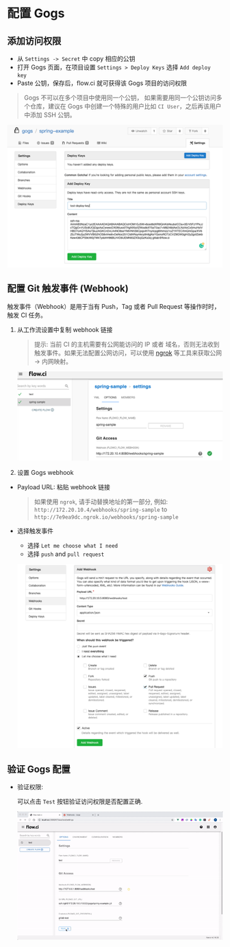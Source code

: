 # 配置 Gogs

## 添加访问权限

- 从 `Settings -> Secret` 中 copy 相应的公钥
- 打开 Gogs 页面，在项目设置 `Settings > Deploy Keys` 选择 `Add deploy key`
- Paste 公钥，保存后，flow.ci 就可获得该 Gogs 项目的访问权限

> Gogs 不可以在多个项目中使用同一个公钥， 如果需要用同一个公钥访问多个仓库，建议在 Gogs 中创建一个特殊的用户比如 `CI User`，之后再该用户中添加 SSH 公钥。

![setup_deploy_key](../../src/git/gogs_setup_deploy_key.png)

## 配置 Git 触发事件 (Webhook)

触发事件（Webhook）是用于当有 Push，Tag 或者 Pull Request 等操作时时，触发 CI 任务。

1. 从工作流设置中复制 webhook 链接
   > 提示: 当前 CI 的主机需要有公网能访问的 IP 或者 域名，否则无法收到触发事件。如果无法配置公网访问，可以使用 [ngrok](https://ngrok.com/) 等工具来获取公网 -> 内网映射。

   ![webhook settings](../../src/git/github_select_webhook_url.png)

2. 设置 Gogs webhook

- Payload URL: 粘贴 webhook 链接

  > 如果使用 `ngrok`, 请手动替换地址的第一部分, 例如: `http://172.20.10.4/webhooks/spring-sample` to `http://7e9ea9dc.ngrok.io/webhooks/spring-sample`

- 选择触发事件

  - 选择 `Let me choose what I need`
  - 选择 `push` and `pull request`

  ![events](../../src/git/gogs_setup_webhook.png)

## 验证 Gogs 配置

- 验证权限:
  
  可以点击 `Test` 按钮验证访问权限是否配置正确.

  ![test](../../src/git/gogs_test_config.gif)